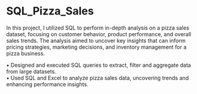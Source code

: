 # SQL_Pizza_Sales
In this project, I utilized SQL to perform in-depth analysis on a pizza sales dataset, focusing on customer behavior, product performance, and overall sales trends. The analysis aimed to uncover key insights that can inform pricing strategies, marketing decisions, and inventory management for a pizza business. <br>

•	Designed and executed SQL queries to extract, filter and aggregate data from large datasets. <br>
•	Used SQL and Excel to analyze pizza sales data, uncovering trends and enhancing performance insights.

